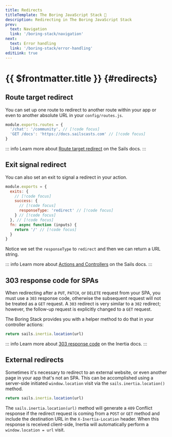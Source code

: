 ```yaml
---
title: Redirects
titleTemplate: The Boring JavaScript Stack 🥱
description: Redirecting in The Boring JavaScript Stack
prev:
  text: Navigation
  link: '/boring-stack/navigation'
next:
  text: Error handling
  link: '/boring-stack/error-handling'
editLink: true
---
```


# {{ $frontmatter.title }} {#redirects}

## Route target redirect

You can set up one route to redirect to another route within your app or even to another absolute URL in your `config/routes.js`.

```js
module.exports.routes = {
  '/chat': '/community', // [!code focus]
  'GET /docs': 'https://docs.sailscasts.com' // [!code focus]
}
```

::: info
Learn more about [Route target redirect](https://sailsjs.com/documentation/concepts/routes/custom-routes#?redirect-target-syntax) on the Sails docs.
:::

## Exit signal redirect

You can also set an exit to signal a redirect in your action.

```js
module.exports = {
  exits: {
    // [!code focus]
    success: {
      // [!code focus]
      responseType: 'redirect' // [!code focus]
    } // [!code focus]
  }, // [!code focus]
  fn: async function (inputs) {
    return '/' // [!code focus]
  }
}
```

Notice we set the `responseType` to `redirect` and then we can return a URL string.

::: info
Learn more about [Actions and Controllers](https://sailsjs.com/documentation/concepts/actions-and-controllers) on the Sails docs.
:::

## 303 response code for SPAs

When redirecting after a `PUT`, `PATCH`, or `DELETE` request from your SPA, you must use a `303` response code, otherwise the subsequent request will not be treated as a `GET` request. A `303` redirect is very similar to a `302` redirect; however, the follow-up request is explicitly changed to a `GET` request.

The Boring Stack provides you with a helper method to do that in your controller actions:

```js
return sails.inertia.location(url)
```

::: info
Learn more about [303 response code](https://inertiajs.com/redirects#303-response-code) on the Inertia docs.
:::

## External redirects

Sometimes it's necessary to redirect to an external website, or even another page in your app that's not an SPA. This can be accomplished using a server-side initiated `window.location` visit via the `sails.inertia.location()` method.

```js
return sails.inertia.location(url)
```

The `sails.inertia.location(url)` method will generate a `409` Conflict response if the redirect request is coming from a `POST` or `GET` method and include the destination URL in the `X-Inertia-Location` header. When this response is received client-side, Inertia will automatically perform a `window.location = url` visit.
